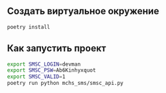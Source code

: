 ## Создать виртуальное окружение
```bash
poetry install 
```

## Как запустить проект
```bash
export SMSC_LOGIN=devman
export SMSC_PSW=Ab6Kinhyxquot
export SMSC_VALID=1
poetry run python mchs_sms/smsc_api.py 
```